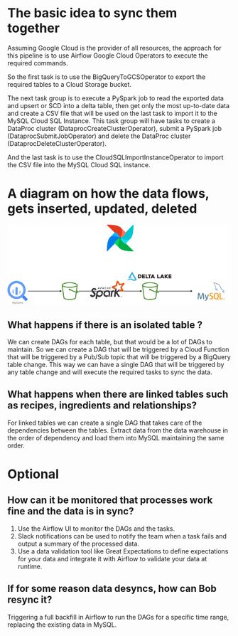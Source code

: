 # The basic idea to sync them together

Assuming Google Cloud is the provider of all resources, the approach for this pipeline is to use Airflow Google Cloud Operators to execute the required commands.

So the first task is to use the BigQueryToGCSOperator to export the required tables to a Cloud Storage bucket.

The next task group is to execute a PySpark job to read the exported data and upsert or SCD into a delta table, then get only the most up-to-date data and create a CSV file that will be used on the last task to import it to the MySQL Cloud SQL Instance. This task group will have tasks to create a DataProc cluster (DataprocCreateClusterOperator), submit a PySpark job (DataprocSubmitJobOperator) and delete the DataProc cluster (DataprocDeleteClusterOperator).

And the last task is to use the CloudSQLImportInstanceOperator to import the CSV file into the MySQL Cloud SQL instance.


# A diagram on how the data flows, gets inserted, updated, deleted
![Diagram](diagram.png)

## What happens if there is an isolated table ?
We can create DAGs for each table, but that would be a lot of DAGs to maintain. So we can create a DAG that will be triggered by a Cloud Function that will be triggered by a Pub/Sub topic that will be triggered by a BigQuery table change. This way we can have a single DAG that will be triggered by any table change and will execute the required tasks to sync the data.

## What happens when there are linked tables such as recipes, ingredients and relationships?
For linked tables we can create a single DAG that takes care of the dependencies between the tables. Extract data from the data warehouse in the order of dependency and load them into MySQL maintaining the same order.

# Optional

## How can it be monitored that processes work fine and the data is in sync?

1. Use the Airflow UI to monitor the DAGs and the tasks.
2. Slack notifications can be used to notify the team when a task fails and output a summary of the processed data.
3. Use a data validation tool like Great Expectations to define expectations for your data and integrate it with Airflow to validate your data at runtime.

## If for some reason data desyncs, how can Bob resync it?
Triggering a full backfill in Airflow to run the DAGs for a specific time range, replacing the existing data in MySQL.